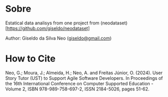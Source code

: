 # Sobre

Estatical data analisys from one project from (neodataset)[https://github.com/giseldo/neodataset]

Author: Giseldo da Silva Neo (giseldo@gmail.com)

# How to Cite

Neo, G.; Moura, J.; Almeida, H.; Neo, A. and Freitas Júnior, O. (2024). User Story Tutor (UST) to Support Agile Software Developers. In Proceedings of the 16th International Conference on Computer Supported Education - Volume 2, ISBN 978-989-758-697-2, ISSN 2184-5026, pages 51-62.